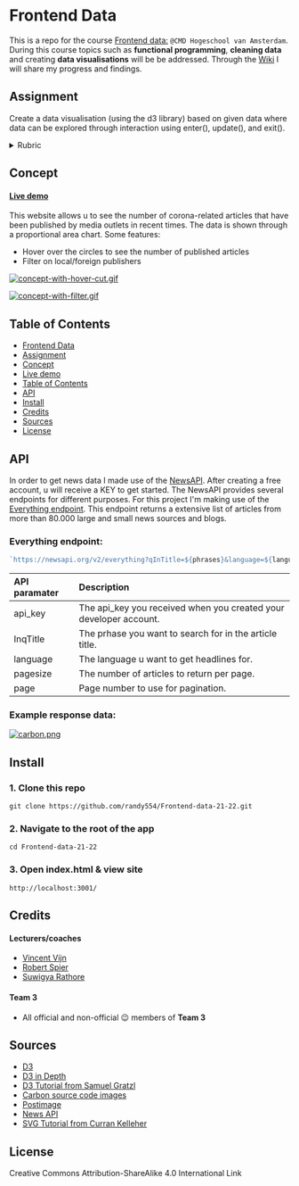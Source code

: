 # Frontend Data
This is a repo for the course [Frontend data:](https://github.com/cmda-tt/course-21-22) `@CMD Hogeschool van Amsterdam`.
During this course topics such as **functional programming**, **cleaning data** and creating **data visualisations** will be be addressed. Through the [Wiki](https://github.com/randy554/Frontend-data-21-22/wiki) I will share my progress and findings.

 ## Assignment
 
 Create a data visualisation (using the d3 library) based on given data where data can be explored through interaction using enter(), update(), and exit().
 
 <details>
       
<table>
  <thead>
    <tr>
      <th></th>
      <th><strong>1-2</strong></th>
      <th><strong>3-4</strong></th>
      <th><strong>5-6</strong></th>
      <th><strong>7-8</strong></th>
      <th><strong>9-10</strong></th>
    </tr>
  </thead>
  <tbody>
    <tr>
      <th align="center" scope="row"><strong>Application</strong> of subject matter</th>
      <td align="center">Git <strong>and d3 are used</strong>; the project runs without errors; <strong>data is loaded with d3</strong>; there is a representation of data</td>
      <td align="center"><strong>Data is rendered with d3</strong>; interpreting the representation is easier that interpreting the data itself</td>
      <td align="center">Data is transformed; the data in the visualization is changed using the d3 update pattern to make an <strong>interactive representation.</strong></td>
      <td align="center">Representation and <strong>use of d3</strong> go beyond an example: there are demonstrable additions like well-chosen interaction methods, animation, multiple chart types, or user input</td>
      <td align="center">😱<br>The way the student applies subject matter  is more advanced than what they were taught in class; let’s switch places</td>
    </tr>
    <tr>
      <th align="center" scope="row">Understanding</th>
      <td align="center">There is substantial own code; the student can explain the code that exists</td>
      <td align="center">The student can explain some parts of their code, how some parts works together, and some technical choices</td>
      <td align="center">The student can explain every part of their code, how everything works together, and why software is used instead of alternatives; the project is structured logically</td>
      <td align="center">The project is complex but can easily be understood; alternatives to software covered in class was used that were great choices</td>
      <td align="center">🤓<br>The student deeply understands JavaScript and a geeky / nerdy conversation can be held about this</td>
    </tr>
    <tr>
      <th align="center" scope="row">Quality</th>
      <td align="center">The project is handed in on time, working, documented, and on GitHub</td>
      <td align="center">Code style is consistent; code and project  are partially documented</td>
      <td align="center">Code adheres to standards; docs cover what the project is and does</td>
      <td align="center">Code quality is good and enforced; docs are useful and professional</td>
      <td align="center">📚<br>Code and docs both read like great books</td>
    </tr>
    <tr>
      <th align="center" scope="row">Process</th>
      <td align="center">Process is partially documented</td>
      <td align="center">Process is properly documented</td>
      <td align="center">Choices are evaluated and documented; progress is demonstrated; Work tells a tory</td>
      <td align="center">Significant progress or iterations are demonstrated; Storytelling principles are applied</td>
      <td align="center">💪<br>What you did this course is amazing; Teachers are in awe of your progress</td>
    </tr>
  </tbody>
</table>

> **Note**: each of this rubric’s rows is cumulative: for example, to get a 5-6
> on application, you also need to have a 1-2 and 3-4. In addition, each row has to be awarded with a >=5.5 in order to receive a passing grade for this course.
> Bonus points can be rewarded when you've helped fellow students progress. But only if you already have a passing grade.
<summary>Rubric</summary>
</details>
 

 ## Concept
 
 
 #### [Live demo](https://randy554.github.io/Frontend-data-21-22/)
 
This website allows u to see the number of corona-related articles that have been published by media outlets in recent times. The data is shown through a proportional area chart. Some features:

* Hover over the circles to see the number of published articles
* Filter on local/foreign publishers

 
 
 [![concept-with-hover-cut.gif](https://i.postimg.cc/rmLYxdnW/concept-with-hover-cut.gif)](https://postimg.cc/JyPqWhW4)
 
 [![concept-with-filter.gif](https://i.postimg.cc/vTQdS37z/concept-with-filter.gif)](https://postimg.cc/G8SN4P58)
 
 ## Table of Contents
 
  * [Frontend Data](#frontend-data)
  * [Assignment](#assignment)
  * [Concept](#concept)
  * [Live demo](#-live-demo--https---randy554githubio-frontend-data-21-22--)
  * [Table of Contents](#table-of-contents)
  * [API](#api)
  * [Install](#install)
  * [Credits](#credits)
  * [Sources](#sources)
  * [License](#license)
 
 
 ## API
 
 In order to get news data I made use of the [NewsAPI](https://newsapi.org/). After creating a free account, u will receive a KEY to get started. The NewsAPI provides several endpoints for different purposes. For this project I'm making use of the [Everything endpoint](https://newsapi.org/docs/endpoints/everything). This endpoint returns a extensive list of articles from more than 80.000 large and small news sources and blogs. 
 
 ### Everything endpoint:
 
 ```Javascript
 `https://newsapi.org/v2/everything?qInTitle=${phrases}&language=${language}&page=${page}&pageSize=${pageSize}&apiKey=${apiKey}`
 ```


| **API paramater** | **Description** | 
|:---------------------------------------------------------------------------------------------------------|:---------------------------------------------------------------------------------------------------------| 
| api_key | The api_key you received when you created your developer account. | 
| InqTitle | The prhase you want to search for in the article title. | 
| language | The language u want to get headlines for. | 
| pagesize | The number of articles to return per page. | 
| page | Page number to use for pagination. | 


### Example response data:

[![carbon.png](https://i.postimg.cc/50bp5Jty/carbon.png)](https://postimg.cc/rdZScvx2)

 
  ## Install
  
  
### 1. Clone this repo

    git clone https://github.com/randy554/Frontend-data-21-22.git
    
### 2. Navigate to the root of the app

    cd Frontend-data-21-22

### 3. Open index.html & view site

    http://localhost:3001/
    
## Credits

#### Lecturers/coaches
- [Vincent Vijn](https://github.com/vijnv)
- [Robert Spier](https://github.com/roberrrt-s)
- [Suwigya Rathore](https://github.com/suwigyarathore)

#### Team 3
 - All official and non-official 😉 members of **Team 3**

 
## Sources
 - [D3](https://d3js.org/)
 - [D3 in Depth](https://www.d3indepth.com/)
 - [D3 Tutorial from Samuel Gratzl](https://github.com/sgratzl/d3tutorial)
 - [Carbon source code images](https://carbon.now.sh/) 
 - [Postimage](https://postimages.org/)
 - [News API](https://newsapi.org/docs/endpoints/everything#sources)
 - [SVG Tutorial from Curran Kelleher](https://www.youtube.com/watch?v=ysG9j4_Uw_g)

 
## License

Creative Commons Attribution-ShareAlike 4.0 International Link 
